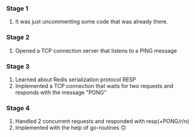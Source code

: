 ### Stage 1

1. It was just uncommenting some code that was already there.

### Stage 2

1. Opened a TCP connection server that listens to a PING message

### Stage 3

1. Learned about Redis serialization protocol RESP
2. Implemented a TCP connection that waits for two requests and responds with the message "PONG"

### Stage 4

1. Handled 2 concurrent requests and responded with resp(+PONG/r/n)
2. Implemented with the help of go-routines 🙃
